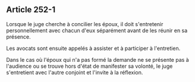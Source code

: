 Article 252-1
----
Lorsque le juge cherche à concilier les époux, il doit s'entretenir
personnellement avec chacun d'eux séparément avant de les réunir en sa présence.

Les avocats sont ensuite appelés à assister et à participer à l'entretien.

Dans le cas où l'époux qui n'a pas formé la demande ne se présente pas à
l'audience ou se trouve hors d'état de manifester sa volonté, le juge
s'entretient avec l'autre conjoint et l'invite à la réflexion.
